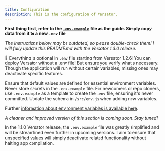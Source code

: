 ```yaml
---
title: Configuration
description: This is the configuration of Versator.
---
```


**First thing first, refer to the [`.env.example`](.env.example) file as the guide. Simply copy data from it to a new `.env` file.**

*The instructions below may be outdated, so please double-check them! I will fully update this README.md with the Versator 1.3.0 release.*

🎉 Everything is optional in `.env` file starting from Versator 1.2.6! You can deploy Versator without a .env file! But ensure you verify what's necessary. Though the application will run without certain variables, missing ones may deactivate specific features.

Ensure that default values are defined for essential environment variables. Never store secrets in the `.env.example` file. For newcomers or repo cloners, use `.env.example` as a template to create the `.env` file, ensuring it's never committed. Update the schema in `/src/env.js` when adding new variables.

Further [information about environment variables is available here](https://nextjs.org/docs/app/building-the-application/configuring/environment-variables).

*A cleaner and improved version of this section is coming soon. Stay tuned!*

In the 1.1.0 Versator release, the `.env.example` file was greatly simplified and will be streamlined even further in upcoming versions. I aim to ensure that unspecified values will simply deactivate related functionality without halting app compilation.
